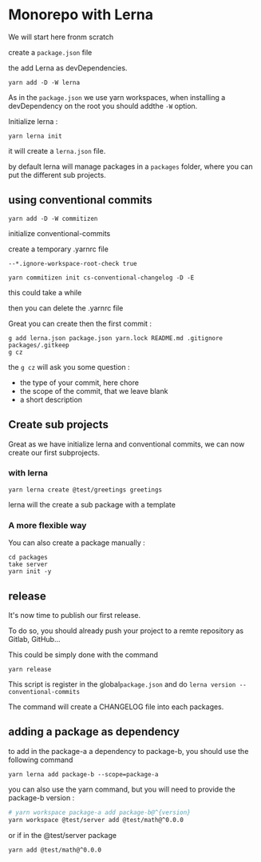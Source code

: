 # Monorepo with Lerna

We will start here fronm scratch

create a `package.json` file

the add Lerna as devDependencies.

```
yarn add -D -W lerna
```

As in the `package.json` we use yarn workspaces, when installing a
devDependency on the root you should addthe `-W` option.

Initialize lerna :

```
yarn lerna init
```

it will create a `lerna.json` file.

by default lerna will manage packages in a `packages` folder, where you can put the different sub projects.

## using conventional commits

```
yarn add -D -W commitizen
```

initialize conventional-commits

create a temporary .yarnrc file

```
--*.ignore-workspace-root-check true
```

```
yarn commitizen init cs-conventional-changelog -D -E
```

this could take a while

then you can delete the .yarnrc file

Great you can create then the first commit :

```
g add lerna.json package.json yarn.lock README.md .gitignore packages/.gitkeep
g cz
```

the `g cz` will ask you some question :

- the type of your commit, here chore
- the scope of the commit, that we leave blank
- a short description

## Create sub projects

Great as we have initialize lerna and conventional commits, we can now create our first subprojects.

### with lerna

```
yarn lerna create @test/greetings greetings
```

lerna will the create a sub package with a template

### A more flexible way

You can also create a package manually :

```
cd packages
take server
yarn init -y
```

## release

It's now time to publish our first release.

To do so, you should already push your project to a remte repository as Gitlab, GitHub...

This could be simply done with the command

```
yarn release
```

This script is register in the global`package.json` and do `lerna version --conventional-commits`

The command will create a CHANGELOG file into each packages.

## adding a package as dependency

to add in the package-a a dependency to package-b, you should use the following command

```
yarn lerna add package-b --scope=package-a
```

you can also use the yarn command, but you will need to provide the package-b version :

```sh
# yarn workspace package-a add package-b@^{version}
yarn workspace @test/server add @test/math@^0.0.0
```

or if in the @test/server package

```
yarn add @test/math@^0.0.0
```
